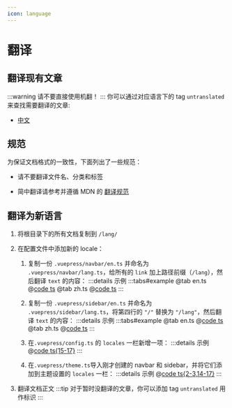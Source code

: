 ```yaml
---
icon: language
---
```


# 翻译

## 翻译现有文章

:::warning
请不要直接使用机翻！
:::
你可以通过对应语言下的 tag `untranslated` 来查找需要翻译的文章:

- [中文](/zh/tag/untranslated)

## 规范

为保证文档格式的一致性，下面列出了一些规范：

- 请不要翻译文件名、分类和标签

- 简中翻译请参考并遵循 MDN 的 [翻译规范](https://github.com/mdn/translated-content/blob/main/docs/zh-cn/translation-guide.md#%E4%B8%AD%E6%96%87%E7%BF%BB%E8%AF%91%E7%9A%84%E5%B8%B8%E8%A7%81%E9%97%AE%E9%A2%98)

## 翻译为新语言

1. 将根目录下的所有文档复制到 `/lang/`
2. 在配置文件中添加新的 locale：

   1. 复制一份 `.vuepress/navbar/en.ts` 并命名为 `.vuepress/navbar/lang.ts`，给所有的 `link` 加上路径前缀（`/lang`），然后翻译 `text` 的内容：
      :::details 示例
      :::tabs#example
      @tab en.ts
      @[code ts](@docs-root/.vuepress/navbar/en.ts)
      @tab zh.ts
      @[code ts](@docs-root/.vuepress/navbar/zh.ts)
      :::

   2. 复制一份 `.vuepress/sidebar/en.ts` 并命名为 `.vuepress/sidebar/lang.ts`，将第四行的 `"/"` 替换为 `"/lang"`，然后翻译 `text` 的内容：
      :::details 示例
      :::tabs#example
      @tab en.ts
      @[code ts](@docs-root/.vuepress/sidebar/en.ts)
      @tab zh.ts
      @[code ts](@docs-root/.vuepress/sidebar/zh.ts)
      :::

   3. 在`.vuepress/config.ts` 的 `locales` 一栏新增一项：
      :::details 示例
      @[code ts{15-17}](@docs-root/.vuepress/config.ts)
      :::
   4. 在`.vuepress/theme.ts`导入刚才创建的 navbar 和 sidebar，并将它们添加到主题设置的 `locales` 一栏：
      :::details 示例
      @[code ts{2-3,14-17}](@docs-root/.vuepress/theme.ts)
      :::

3. 翻译文档正文
   :::tip
   对于暂时没翻译的文章，你可以添加 tag `untranslated` 用作标识
   :::
